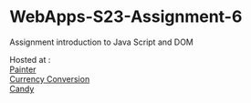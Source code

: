 
# WebApps-S23-Assignment-6
Assignment introduction to Java Script and DOM

Hosted at : <br>
[Painter](https://44-563-web-apps-s23.github.io/44563-webapps-s23-assignment6-chandan-vavilala/painter.html) <br>
[Currency Conversion](https://44-563-web-apps-s23.github.io/44563-webapps-s23-assignment6-chandan-vavilala/conversions.html) <br>
[Candy](https://44-563-web-apps-s23.github.io/44563-webapps-s23-assignment6-chandan-vavilala/candy.html)
